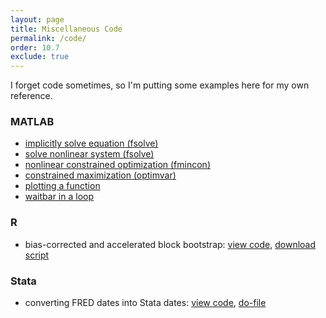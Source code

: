```yaml
---
layout: page
title: Miscellaneous Code
permalink: /code/
order: 10.7
exclude: true
---
```


I forget code sometimes, so I'm putting some examples here for my own reference.

### MATLAB
* [implicitly solve equation (fsolve)](https://matlab.mathworks.com/users/wmvolckmann/Published/fsolveexample/html/fsolveexample.html)
* [solve nonlinear system (fsolve)](https://matlab.mathworks.com/users/wmvolckmann/Published/systemsolve/html/systemsolve.html)
* [nonlinear constrained optimization (fmincon)](https://matlab.mathworks.com/users/wmvolckmann/Published/fminconexample/html/fminconexample.html)
* [constrained maximization (optimvar)](https://matlab.mathworks.com/users/wmvolckmann/Published/optimvarsexample/html/optimvarsexample.html)
* [plotting a function](https://matlab.mathworks.com/users/wmvolckmann/Published/fplotexample/html/fplotexample.html)
* [waitbar in a loop](https://matlab.mathworks.com/users/wmvolckmann/Published/waitbar/html/progressbar.html)

### R
* bias-corrected and accelerated block bootstrap: [view code](https://github.com/wmvolckmann/wmvolckmann.github.io/blob/master/code/bcablockbootstrap.R), [download script](bcablockbootstrap.R)

### Stata
* converting FRED dates into Stata dates: [view code](https://github.com/wmvolckmann/wmvolckmann.github.io/blob/master/code/FREDmonthly.do), [do-file](FREDmonthly.do)
